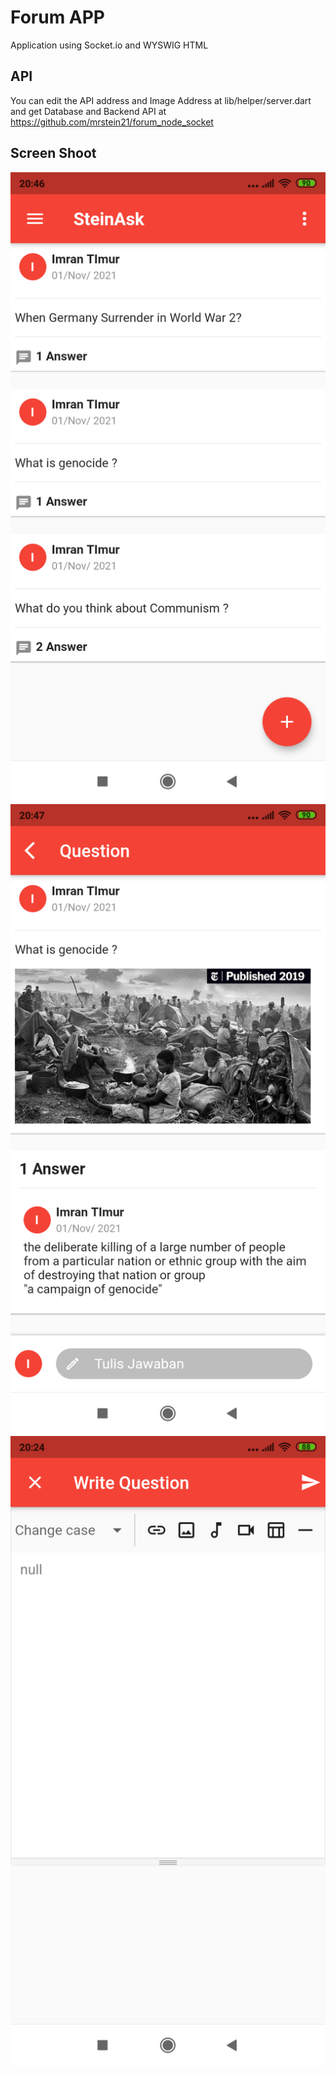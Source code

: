 # Forum APP

Application using Socket.io and WYSWIG HTML

## API

You can edit the API address and Image Address at  lib/helper/server.dart and get Database and Backend API at https://github.com/mrstein21/forum_node_socket

## Screen Shoot

 ![](images/ss2.png)
 ![](images/ss1.png)
 ![](images/ss3.png)

